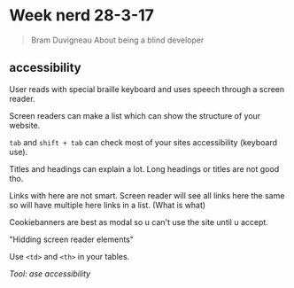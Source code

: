 # Week nerd 28-3-17

> Bram Duvigneau
> About being a blind developer

## accessibility
User reads with special braille keyboard and uses speech through a screen reader.

Screen readers can make a list which can show the structure of your website.

`tab` and `shift + tab` can check most of your sites accessibility (keyboard use).

Titles and headings can explain a lot. Long headings or titles are not good tho.

Links with here are not smart. Screen reader will see all links here the same so will have multiple here links in a list. (What is what)

Cookiebanners are best as modal so u can't use the site until u accept.

"Hidding screen reader elements"

Use `<td>` and `<th>` in your tables.

_Tool: ase accessibility_
